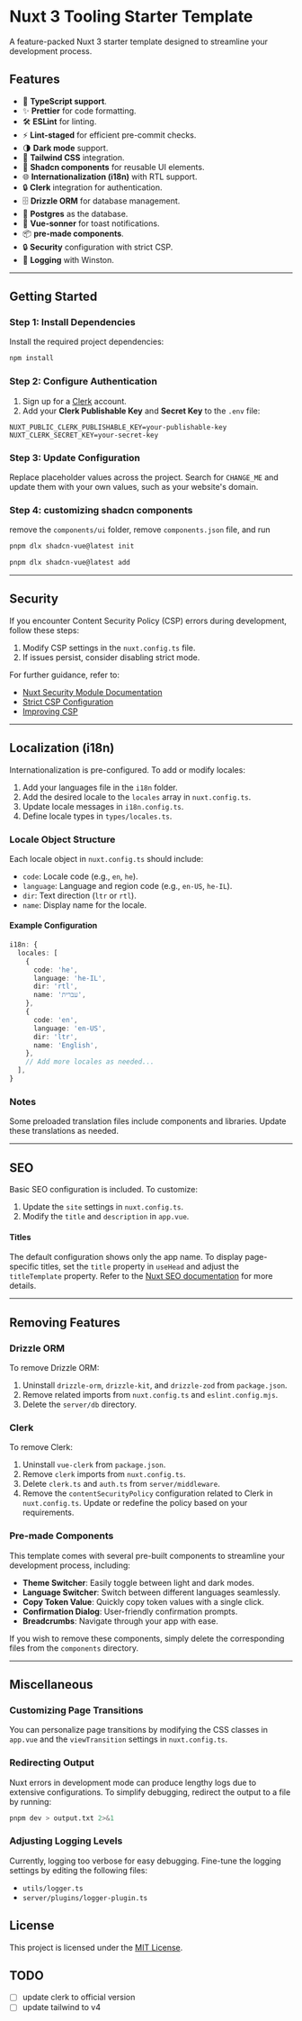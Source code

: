 # Nuxt 3 Tooling Starter Template

A feature-packed Nuxt 3 starter template designed to streamline your development process.

## Features

- 📘 **TypeScript support**.
- ✨ **Prettier** for code formatting.
- 🛠️ **ESLint** for linting.
- ⚡ **Lint-staged** for efficient pre-commit checks.
- 🌗 **Dark mode** support.
- 🎨 **Tailwind CSS** integration.
- 🧩 **Shadcn components** for reusable UI elements.
- 🌐 **Internationalization (i18n)** with RTL support.
- 🔒 **Clerk** integration for authentication.
- 🗄️ **Drizzle ORM** for database management.
- 🐘 **Postgres** as the database.
- 🔔 **Vue-sonner** for toast notifications.
- 📦 **pre-made components**.
- 🔒 **Security** configuration with strict CSP.
- 📝 **Logging** with Winston.

---

## Getting Started

### Step 1: Install Dependencies

Install the required project dependencies:

```bash
npm install
```

### Step 2: Configure Authentication

1. Sign up for a [Clerk](https://clerk.dev) account.
2. Add your **Clerk Publishable Key** and **Secret Key** to the `.env` file:

```env
NUXT_PUBLIC_CLERK_PUBLISHABLE_KEY=your-publishable-key
NUXT_CLERK_SECRET_KEY=your-secret-key
```

### Step 3: Update Configuration

Replace placeholder values across the project. Search for `CHANGE_ME` and update them with your own values, such as your website's domain.

### Step 4: customizing shadcn components

remove the `components/ui` folder, remove `components.json` file, and run

```bash
pnpm dlx shadcn-vue@latest init

pnpm dlx shadcn-vue@latest add
```

---

## Security

If you encounter Content Security Policy (CSP) errors during development, follow these steps:

1. Modify CSP settings in the `nuxt.config.ts` file.
2. If issues persist, consider disabling strict mode.

For further guidance, refer to:

- [Nuxt Security Module Documentation](https://nuxt-security.vercel.app/headers/csp)
- [Strict CSP Configuration](https://nuxt-security.vercel.app/advanced/strict-csp)
- [Improving CSP](https://nuxt-security.vercel.app/advanced/improve-security)

---

## Localization (i18n)

Internationalization is pre-configured. To add or modify locales:

1. Add your languages file in the `i18n` folder.
2. Add the desired locale to the `locales` array in `nuxt.config.ts`.
3. Update locale messages in `i18n.config.ts`.
4. Define locale types in `types/locales.ts`.

### Locale Object Structure

Each locale object in `nuxt.config.ts` should include:

- `code`: Locale code (e.g., `en`, `he`).
- `language`: Language and region code (e.g., `en-US`, `he-IL`).
- `dir`: Text direction (`ltr` or `rtl`).
- `name`: Display name for the locale.

#### Example Configuration

```ts
i18n: {
  locales: [
    {
      code: 'he',
      language: 'he-IL',
      dir: 'rtl',
      name: 'עברית',
    },
    {
      code: 'en',
      language: 'en-US',
      dir: 'ltr',
      name: 'English',
    },
    // Add more locales as needed...
  ],
}
```

### Notes

Some preloaded translation files include components and libraries. Update these translations as needed.

---

## SEO

Basic SEO configuration is included. To customize:

1. Update the `site` settings in `nuxt.config.ts`.
2. Modify the `title` and `description` in `app.vue`.

#### Titles

The default configuration shows only the app name. To display page-specific titles, set the `title` property in `useHead` and adjust the `titleTemplate` property. Refer to the [Nuxt SEO documentation](https://nuxtseo.com/learn/mastering-meta/titles) for more details.

---

## Removing Features

### Drizzle ORM

To remove Drizzle ORM:

1. Uninstall `drizzle-orm`, `drizzle-kit`, and `drizzle-zod` from `package.json`.
2. Remove related imports from `nuxt.config.ts` and `eslint.config.mjs`.
3. Delete the `server/db` directory.

### Clerk

To remove Clerk:

1. Uninstall `vue-clerk` from `package.json`.
2. Remove `clerk` imports from `nuxt.config.ts`.
3. Delete `clerk.ts` and `auth.ts` from `server/middleware`.
4. Remove the `contentSecurityPolicy` configuration related to Clerk in `nuxt.config.ts`. Update or redefine the policy based on your requirements.

### Pre-made Components

This template comes with several pre-built components to streamline your development process, including:

- **Theme Switcher**: Easily toggle between light and dark modes.
- **Language Switcher**: Switch between different languages seamlessly.
- **Copy Token Value**: Quickly copy token values with a single click.
- **Confirmation Dialog**: User-friendly confirmation prompts.
- **Breadcrumbs**: Navigate through your app with ease.

If you wish to remove these components, simply delete the corresponding files from the `components` directory.

---

## Miscellaneous

### Customizing Page Transitions

You can personalize page transitions by modifying the CSS classes in `app.vue` and the `viewTransition` settings in `nuxt.config.ts`.

### Redirecting Output

Nuxt errors in development mode can produce lengthy logs due to extensive configurations. To simplify debugging, redirect the output to a file by running:

```bash
pnpm dev > output.txt 2>&1
```

### Adjusting Logging Levels

Currently, logging too verbose for easy debugging. Fine-tune the logging settings by editing the following files:

- `utils/logger.ts`
- `server/plugins/logger-plugin.ts`

## License

This project is licensed under the [MIT License](./LICENSE).

## TODO

- [ ] update clerk to official version
- [ ] update tailwind to v4

